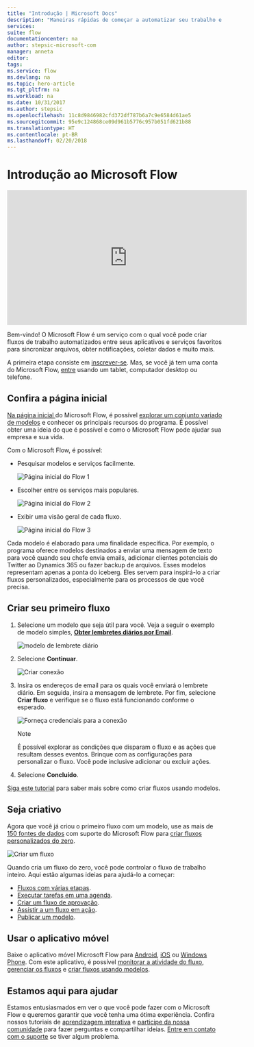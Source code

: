```yaml
---
title: "Introdução | Microsoft Docs"
description: "Maneiras rápidas de começar a automatizar seu trabalho e sua vida com o Microsoft Flow"
services: 
suite: flow
documentationcenter: na
author: stepsic-microsoft-com
manager: anneta
editor: 
tags: 
ms.service: flow
ms.devlang: na
ms.topic: hero-article
ms.tgt_pltfrm: na
ms.workload: na
ms.date: 10/31/2017
ms.author: stepsic
ms.openlocfilehash: 11c8d9846982cfd372df787b6a7c9e6584d61ae5
ms.sourcegitcommit: 95e9c124868ce09d961b5776c957b051fd621b88
ms.translationtype: HT
ms.contentlocale: pt-BR
ms.lasthandoff: 02/20/2018
---
```

# <a name="get-started-with-microsoft-flow"></a>Introdução ao Microsoft Flow #

<iframe width="560" height="315" src="https://www.youtube.com/embed/iMteXfAvDSE?list=PL8nfc9haGeb55I9wL9QnWyHp3ctU2_ThF" frameborder="0" allowfullscreen></iframe>

Bem-vindo! O Microsoft Flow é um serviço com o qual você pode criar fluxos de trabalho automatizados entre seus aplicativos e serviços favoritos para sincronizar arquivos, obter notificações, coletar dados e muito mais.

A primeira etapa consiste em [inscrever-se](sign-up-sign-in.md). Mas, se você já tem uma conta do Microsoft Flow, [entre](https://flow.microsoft.com/signin) usando um tablet, computador desktop ou telefone.

## <a name="check-out-the-start-page"></a>Confira a página inicial ##

[Na página inicial ](https://flow.microsoft.com) do Microsoft Flow, é possível [explorar um conjunto variado de modelos](https://flow.microsoft.com/templates) e conhecer os principais recursos do programa. É possível obter uma ideia do que é possível e como o Microsoft Flow pode ajudar sua empresa e sua vida.

Com o Microsoft Flow, é possível:

- Pesquisar modelos e serviços facilmente.

    ![Página inicial do Flow 1](./media/getting-started/flowhome1.png)

- Escolher entre os serviços mais populares.

    ![Página inicial do Flow 2](./media/getting-started/flowhome2.png)

- Exibir uma visão geral de cada fluxo.

    ![Página inicial do Flow 3](./media/getting-started/flowhome3.png)

Cada modelo é elaborado para uma finalidade específica. Por exemplo, o programa oferece modelos destinados a enviar uma mensagem de texto para você quando seu chefe envia emails, adicionar clientes potenciais do Twitter ao Dynamics 365 ou fazer backup de arquivos. Esses modelos representam apenas a ponta do iceberg. Eles servem para inspirá-lo a criar fluxos personalizados, especialmente para os processos de que você precisa.

## <a name="create-your-first-flow"></a>Criar seu primeiro fluxo ##

1. Selecione um modelo que seja útil para você. Veja a seguir o exemplo de modelo simples, [**Obter lembretes diários por Email**](https://flow.microsoft.com/galleries/public/templates/45a3399aa29345308f08b6db0a9c85b9/).

    ![modelo de lembrete diário](./media/getting-started/template-details.png)

1. Selecione **Continuar**.

    ![Criar conexão](./media/getting-started/create-connection.png)

1. Insira os endereços de email para os quais você enviará o lembrete diário. Em seguida, insira a mensagem de lembrete. Por fim, selecione **Criar fluxo** e verifique se o fluxo está funcionando conforme o esperado.

    ![Forneça credenciais para a conexão](./media/getting-started/configure-email-details.png)

    > [!NOTE]
    > É possível explorar as condições que disparam o fluxo e as ações que resultam desses eventos. Brinque com as configurações para personalizar o fluxo. Você pode inclusive adicionar ou excluir ações.

1. Selecione **Concluído**.

[Siga este tutorial](get-started-logic-template.md) para saber mais sobre como criar fluxos usando modelos.

## <a name="get-creative"></a>Seja criativo ##

Agora que você já criou o primeiro fluxo com um modelo, use as mais de [150 fontes de dados](https://flow.microsoft.com/connectors/) com suporte do Microsoft Flow para [criar fluxos personalizados do zero](get-started-logic-flow.md).

![Criar um fluxo](./media/getting-started/build-a-flow.png)

Quando cria um fluxo do zero, você pode controlar o fluxo de trabalho inteiro. Aqui estão algumas ideias para ajudá-lo a começar:

- [Fluxos com várias etapas](multi-step-logic-flow.md).
- [Executar tarefas em uma agenda](run-scheduled-tasks.md).
- [Criar um fluxo de aprovação](wait-for-approvals.md).
- [Assistir a um fluxo em ação](see-a-flow-run.md).
- [Publicar um modelo](publish-a-template.md).

## <a name="use-the-mobile-app"></a>Usar o aplicativo móvel ##

Baixe o aplicativo móvel Microsoft Flow para [Android](https://aka.ms/flowmobiledocsandroid), [iOS](https://aka.ms/flowmobiledocsios) ou [Windows Phone](https://aka.ms/flowmobilewindows). Com este aplicativo, é possível [monitorar a atividade do fluxo](mobile-monitor-activity.md), [gerenciar os fluxos](mobile-manage-flows.md) e [criar fluxos usando modelos](mobile-create-flow.md).

## <a name="were-here-to-help"></a>Estamos aqui para ajudar ##

Estamos entusiasmados em ver o que você pode fazer com o Microsoft Flow e queremos garantir que você tenha uma ótima experiência. Confira nossos tutoriais de [aprendizagem interativa](https://flow.microsoft.com/guided-learning/) e [participe da nossa comunidade](http://go.microsoft.com/fwlink/?LinkID=787467) para fazer perguntas e compartilhar ideias. [Entre em contato com o suporte](http://go.microsoft.com/fwlink/?LinkID=787479) se tiver algum problema.
